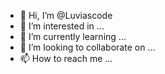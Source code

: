 - 👋 Hi, I’m @Luviascode
- 👀 I’m interested in ...
- 🌱 I’m currently learning ...
- 💞️ I’m looking to collaborate on ...
- 📫 How to reach me ...

<!---
Luviascode/Luviascode is a ✨ special ✨ repository because its `README.md` (this file) appears on your GitHub profile.
You can click the Preview link to take a look at your changes.
--->
